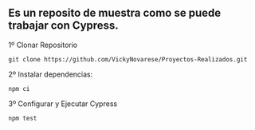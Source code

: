 ## Es un reposito de muestra como se puede trabajar con Cypress.

1º Clonar Repositorio
```
git clone https://github.com/VickyNovarese/Proyectos-Realizados.git
```
2º Instalar dependencias:
```
npm ci
```
3º Configurar y Ejecutar Cypress
```
npm test
```